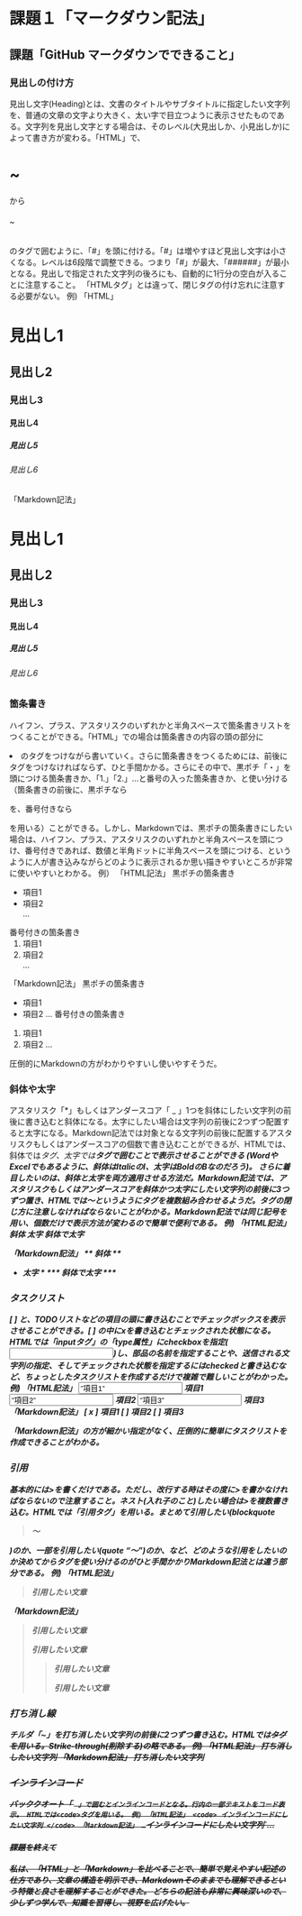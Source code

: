 # 課題１「マークダウン記法」

## 課題「GitHub マークダウンでできること」

### 見出しの付け方
見出し文字(Heading)とは、文書のタイトルやサブタイトルに指定したい文字列を、普通の文章の文字より大きく、太い字で目立つように表示させたものである。文字列を見出し文字とする場合は、そのレベル(大見出しか、小見出しか)によって書き方が変わる。「HTML」で、<h1>~</h1>から<h6>~</h6>のタグで囲むように、「#」を頭に付ける。「#」は増やすほど見出し文字は小さくなる。レベルは6段階で調整できる。つまり「#」が最大、「######」が最小となる。見出しで指定された文字列の後ろにも、自動的に1行分の空白が入ることに注意すること。
「HTMLタグ」とは違って、閉じタグの付け忘れに注意する必要がない。
例)
「HTML」
<h1> 見出し1 </h1>
<h2> 見出し2 </h2>
<h3> 見出し3 </h3>
<h4> 見出し4 </h4>
<h5> 見出し5 </h5>
<h6> 見出し6 </h6>

「Markdown記法」
# 見出し1
## 見出し2
### 見出し3
#### 見出し4
##### 見出し5
###### 見出し6

### 箇条書き
ハイフン、プラス、アスタリスクのいずれかと半角スペースで箇条書きリストをつくることができる。「HTML」での場合は箇条書きの内容の頭の部分に<li>のタグをつけながら書いていく。さらに箇条書きをつくるためには、前後にタグをつけなければならず、ひと手間かかる。さらにその中で、黒ポチ「・」を頭につける箇条書きか、「1.」「2.」…と番号の入った箇条書きか、と使い分ける（箇条書きの前後に、黒ポチなら<ul></ul>を、番号付きなら<ol></ol>を用いる）ことができる。しかし、Markdownでは、黒ポチの箇条書きにしたい場合は、ハイフン、プラス、アスタリスクのいずれかと半角スペースを頭につけ、番号付きであれば、数値と半角ドットに半角スペースを頭につける、というように人が書き込みながらどのように表示されるか思い描きやすいところが非常に使いやすいとわかる。
例）
「HTML記法」
黒ポチの箇条書き
<ul>
<li>項目1</li>
<li>項目2</li>
…
</ul>
番号付きの箇条書き
<ol>
<li>項目1</li>
<li>項目2</li>
…
</ol>

「Markdown記法」
黒ポチの箇条書き
- 項目1
- 項目2
…
番号付きの箇条書き
1. 項目1
2. 項目2
…

圧倒的にMarkdownの方がわかりやすいし使いやすそうだ。

### 斜体や太字
アスタリスク「*」もしくはアンダースコア「 _ 」1つを斜体にしたい文字列の前後に書き込むと斜体になる。太字にしたい場合は文字列の前後に2つずつ配置すると太字になる。Markdown記法では対象となる文字列の前後に配置するアスタリスクもしくはアンダースコアの個数で書き込むことができるが、HTMLでは、斜体では<i>タグ、太字では<b>タグで囲むことで表示させることができる (WordやExcelでもあるように、斜体はItalicのI、太字はBoldのBなのだろう)。
さらに着目したいのは、斜体と太字を両方適用させる方法だ。Markdown記法では、アスタリスクもしくはアンダースコアを斜体かつ太字にしたい文字列の前後に3つずつ置き、HTMLでは<b><i>～</b></i>というようにタグを複数組み合わせるようだ。タグの閉じ方に注意しなければならないことがわかる。Markdown記法では同じ記号を用い、個数だけで表示方法が変わるので簡単で便利である。
例)
「HTML記法」
<i> 斜体 </i>
<b> 太字 </b>
<b><i> 斜体で太字 </i></b>

「Markdown記法」
** 斜体 **
* 太字 *
*** 斜体で太字 ***

### タスクリスト
[ ] と、TODOリストなどの項目の頭に書き込むことでチェックボックスを表示させることができる。[ ] の中にxを書き込むとチェックされた状態になる。HTMLでは「inputタグ」の「type属性」にcheckboxを指定(<input type=”checkbox”>)し、部品の名前を指定することや、送信される文字列の指定、そしてチェックされた状態を指定するにはcheckedと書き込むなど、ちょっとしたタスクリストを作成するだけで複雑で難しいことがわかった。
例)
「HTML記法」
<input type=”checkbox” name=”q1” value=”項目1” checked> 項目1
<input type=”checkbox” name=”q2” value=”項目2”> 項目2
<input type=”checkbox” name=”q3” value=”項目3”> 項目3
「Markdown記法」
[ x ] 項目1
[  ] 項目2
[  ] 項目3

「Markdown記法」の方が細かい指定がなく、圧倒的に簡単にタスクリストを作成できることがわかる。

### 引用
基本的には>を書くだけである。ただし、改行する時はその度に>を書かなければならないので注意すること。ネスト(入れ子のこと)したい場合は>を複数書き込む。HTMLでは「引用タグ」を用いる。まとめて引用したい(blockquote <blockquote>～</blockquote>)のか、一部を引用したい(quote <q>～</q>)のか、など、どのような引用をしたいのか決めてからタグを使い分けるのがひと手間かかりMarkdown記法とは違う部分である。
例)
「HTML記法」
<blockquote>
<p>
引用したい文章
</p>
</blockquote>

「Markdown記法」
> 引用したい文章
>
> 引用したい文章
>> 引用したい文章
>>
>> 引用したい文章

### 打ち消し線
チルダ「~」を打ち消したい文字列の前後に2つずつ書き込む。HTMLでは<s>タグを用いる。Strike-through(削除する)の略である。
例)
「HTML記法」
<s> 打ち消ししたい文字列 </s>
「Markdown記法」
~~打ち消したい文字列~~

### インラインコード
バッククオート「 ` 」で囲むとインラインコードとなる。行内の一部テキストをコード表示。
HTMLでは<code>タグを用いる。
例)
「HTML記法」
<code> インラインコードにしたい文字列 </code>
「Markdown記法」
…`インラインコードにしたい文字列`…


#### 課題を終えて
私は、「HTML」と「Markdown」を比べることで、簡単で覚えやすい記述の仕方であり、文章の構造を明示でき、Markdownそのままでも理解できるという特徴と良さを理解することができた。
どちらの記法も非常に興味深いので、少しずつ学んで、知識を習得し、視野を広げたい。
